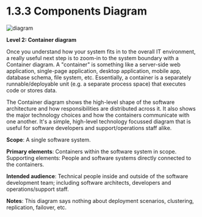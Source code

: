 # 1.3.3 Components Diagram

![diagram](https://www.plantuml.com/plantuml/svg/0/jLPDSzem4BtpAxPSIgO97DfJJo4Vau-1G36PJ4-Ci1TGAakk94FJJlzxLn8sTd0oD9rooRBiUxlxTYNbr5YcRPwArZikOv4d22jhC_EvrzDiqrrokyhdkK4TAsbHscwiqXvBD6ToBV8ixvr_EXaB9ktzSD0JpAAnv9gTKpJZ4dKt-m_SQQQaY_VShK7_w-X-EdkucLxF1fTNbtSNdQDMgwoWasMp1SvObXr3UyoUnenhUE394csRF1DaiUq-6cUFjLhp10qm8M2HozXo9PdWzWdK0kmAeS1R1IYJ4rSyh3c3kLORijj7zRmiIRcSPKoYg2JlEozHaTTNaC-9NyE4SM7W0zn6pjiNWYZ1Cq3A95iYk7JaaWcLio2pckvYtadcXBjWbisPGT-FCdQfqNmPk6-HLMHx4k1oeLBcsZlsjWvVY7okSXjYD7xFIVAGC0lIwFTcbpjwCXRJsUKFsn6a1Zafoo1OleNnZTCjuGv0yu9OOyAfYcTWapfWb1emtkcBzHPGPM28qK0qZEeebhAVhlnstniGVIoQ9Aaej8WzKxbCc7voymZybL6SiVWRqKE8RH_1hnRGfronJj6tsQr7QAusDUSWJ9fB7hizXGtjDcn5wKBaEoZqF2OhHhx6KjaOZS6AiFKI_DGfmRrvAVLsLy9wq6gIpbI5MrXgKIWczqbJEdKhEbgEU5ZOhv67HIJoxIwM4t-XQe6qXExK2IU9sos_7EJiLtoD6Ua4nffdBc2FjfZ7B1OSG_dbM23u6Zdh8t1zb9FToy5oTnlnnRP8fq7TqvZX0YrgqeW6oTrbmUaloGOIDovEeysrv7BfnxINKsMME4OsesNHQnxZVexd48sPqjPVOSvu6RXj7mB04VrkjIOe6iJSdUChjCL6kbEOLlIYNs-ZqLtlUZeTkqFfg7pzuI3Jdkx7X7oxcxYorCs4bTZg6Jmald7r3W7k3_v5r5ve6E2hlTTUW-e1VAss6kWGrMg0GwMhWVvQlnhwG14zjY92KwMZ-IF6z6pGSrpAk0jhk0eE0_ftajxz95p06yrjW8KNk4_F_XfXWh7I2OmcmssZM_7VY6uIzOrK5TNUoF3lOXINJ_aAbwzJRSgdT9-uVzB-0000)

**Level 2: Container diagram**

Once you understand how your system fits in to the overall IT environment, a really useful next step is to zoom-in to the system boundary with a Container diagram. A "container" is something like a server-side web application, single-page application, desktop application, mobile app, database schema, file system, etc. Essentially, a container is a separately runnable/deployable unit (e.g. a separate process space) that executes code or stores data.

The Container diagram shows the high-level shape of the software architecture and how responsibilities are distributed across it. It also shows the major technology choices and how the containers communicate with one another. It's a simple, high-level technology focussed diagram that is useful for software developers and support/operations staff alike.

**Scope**: A single software system.

**Primary elements**: Containers within the software system in scope.
Supporting elements: People and software systems directly connected to the containers.

**Intended audience**: Technical people inside and outside of the software development team; including software architects, developers and operations/support staff.

**Notes**: This diagram says nothing about deployment scenarios, clustering, replication, failover, etc.
